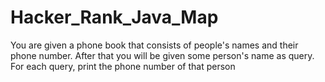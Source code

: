 # Hacker_Rank_Java_Map
You are given a phone book that consists of people's names and their phone number. After that you will be given some person's name as query. For each query, print the phone number of that person
